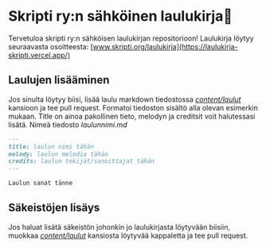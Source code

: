 # Skripti ry:n sähköinen laulukirja📘

Tervetuloa skripti ry:n sähköisen laulukirjan repositorioon!
Laulukirja löytyy seuraavasta osoitteesta: [www.skripti.org/laulukirja](https://laulukirja-skripti.vercel.app/)

## Laulujen lisääminen

Jos sinulta löytyy biisi, lisää laulu markdown tiedostossa [_content/laulut_](https://github.com/skripti-org/laulukirja/tree/master/content/laulut) kansioon ja tee pull request. Formatoi tiedoston sisältö alla olevan esimerkin mukaan. Title on ainoa pakollinen tieto, melodyn ja creditsit voit halutessasi lisätä. Nimeä tiedosto _laulunnimi.md_

```markdown
---
title: laulun nimi tähän
melody: laulun melodia tähän
credits: laulun tekijät/sanoittajat tähän
---

Laulun sanat tänne
```

## Säkeistöjen lisäys

Jos haluat lisätä säkeistön johonkin jo laulukirjasta löytyvään biisiin, muokkaa [_content/laulut_](https://github.com/skripti-org/laulukirja/tree/master/content/laulut) kansiosta löytyvää kappaletta ja tee pull request.
